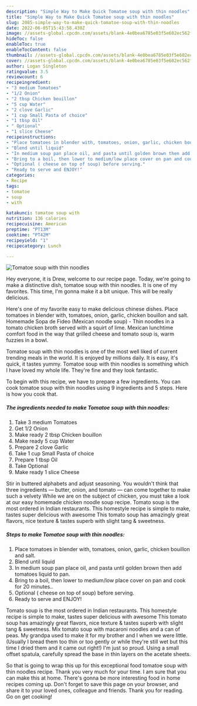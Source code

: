 ```yaml
---
description: "Simple Way to Make Quick Tomatoe soup with thin noodles"
title: "Simple Way to Make Quick Tomatoe soup with thin noodles"
slug: 2085-simple-way-to-make-quick-tomatoe-soup-with-thin-noodles
date: 2022-06-05T15:43:58.430Z
image: //assets-global.cpcdn.com/assets/blank-4e0bea6785e03f5e602ec562f230caae08da540cada707380b4fe1bbebba43da.png
hideToc: false
enableToc: true
enableTocContent: false
thumbnail: //assets-global.cpcdn.com/assets/blank-4e0bea6785e03f5e602ec562f230caae08da540cada707380b4fe1bbebba43da.png
cover: //assets-global.cpcdn.com/assets/blank-4e0bea6785e03f5e602ec562f230caae08da540cada707380b4fe1bbebba43da.png
author: Logan Singleton
ratingvalue: 3.5
reviewcount: 6
recipeingredient:
- "3 medium Tomatoes"
- "1/2 Onion"
- "2 tbsp Chicken bouillon"
- "5 cup Water"
- "2 clove Garlic"
- "1 cup Small Pasta of choice"
- "1 tbsp Oil"
- " Optional"
- "1 slice Cheese"
recipeinstructions:
- "Place tomatoes in blender with, tomatoes, onion, garlic, chicken bouillon and salt."
- "Blend until liquid"
- "In medium soup pan place oil, and pasta until golden brown then add tomatoes liquid to pan."
- "Bring to a boil, then lower to medium/low place cover on pan and cook for 20 minutes.."
- "Optional ( cheese on top of soup) before serving."
- "Ready to serve and ENJOY!"
categories:
- Recipe
tags:
- tomatoe
- soup
- with

katakunci: tomatoe soup with 
nutrition: 136 calories
recipecuisine: American
preptime: "PT13M"
cooktime: "PT42M"
recipeyield: "1"
recipecategory: Lunch

---
```



![Tomatoe soup with thin noodles](//assets-global.cpcdn.com/assets/blank-4e0bea6785e03f5e602ec562f230caae08da540cada707380b4fe1bbebba43da.png)

Hey everyone, it is Drew, welcome to our recipe page. Today, we're going to make a distinctive dish, tomatoe soup with thin noodles. It is one of my favorites. This time, I'm gonna make it a bit unique. This will be really delicious.

Here&#39;s one of my favorite easy to make delicious chinese dishes. Place tomatoes in blender with, tomatoes, onion, garlic, chicken bouillon and salt. Homemade Sopa de Fideo (Mexican noodle soup) - Thin noodles in a tomato chicken broth served with a squirt of lime. Mexican lunchtime comfort food in the way that grilled cheese and tomato soup is, warm fuzzies in a bowl.

Tomatoe soup with thin noodles is one of the most well liked of current trending meals in the world. It is enjoyed by millions daily. It is easy, it's quick, it tastes yummy. Tomatoe soup with thin noodles is something which I have loved my whole life. They're fine and they look fantastic.


To begin with this recipe, we have to prepare a few ingredients. You can cook tomatoe soup with thin noodles using 9 ingredients and 5 steps. Here is how you cook that.

<!--inarticleads1-->

##### The ingredients needed to make Tomatoe soup with thin noodles:

1. Take 3 medium Tomatoes
1. Get 1/2 Onion
1. Make ready 2 tbsp Chicken bouillon
1. Make ready 5 cup Water
1. Prepare 2 clove Garlic
1. Take 1 cup Small Pasta of choice
1. Prepare 1 tbsp Oil
1. Take  Optional
1. Make ready 1 slice Cheese


Stir in buttered alphabets and adjust seasoning. You wouldn&#39;t think that three ingredients — butter, onion, and tomato — can come together to make such a velvety While we are on the subject of chicken, you must take a look at our easy homemade chicken noodle soup recipe. Tomato soup is the most ordered in Indian restaurants. This homestyle recipe is simple to make, tastes super delicious with awesome This tomato soup has amazingly great flavors, nice texture & tastes superb with slight tang & sweetness. 

<!--inarticleads2-->

##### Steps to make Tomatoe soup with thin noodles:

1. Place tomatoes in blender with, tomatoes, onion, garlic, chicken bouillon and salt.
1. Blend until liquid
1. In medium soup pan place oil, and pasta until golden brown then add tomatoes liquid to pan.
1. Bring to a boil, then lower to medium/low place cover on pan and cook for 20 minutes..
1. Optional ( cheese on top of soup) before serving.
1. Ready to serve and ENJOY!

Tomato soup is the most ordered in Indian restaurants. This homestyle recipe is simple to make, tastes super delicious with awesome This tomato soup has amazingly great flavors, nice texture & tastes superb with slight tang & sweetness. Mix tomato soup with macaroni noodles and a can of peas. My grandpa used to make it for my brother and I when we were little. (Usually I bread them too thin or too gently or while they&#39;re still wet but this time I dried them and it came out right!) I&#39;m just so proud. Using a small offset spatula, carefully spread the base in thin layers on the acetate sheets. 

So that is going to wrap this up for this exceptional food tomatoe soup with thin noodles recipe. Thank you very much for your time. I am sure that you can make this at home. There's gonna be more interesting food in home recipes coming up. Don't forget to save this page on your browser, and share it to your loved ones, colleague and friends. Thank you for reading. Go on get cooking!
